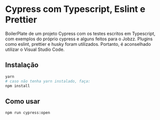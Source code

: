 # Cypress com Typescript, Eslint e Prettier

BoilerPlate de um projeto Cypress com os testes escritos em Typescript,
com exemplos do próprio cypress e alguns feitos para o Jobzz.
Plugins como eslint, prettier e husky foram utilizados. Portanto,
é aconselhado utilizar o Visual Studio Code.

## Instalação

```bash
yarn
# caso não tenha yarn instalado, faça:
npm install
```

## Como usar

```bash
npm run cypress:open
```
